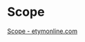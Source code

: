 # Scope

<a href="http://www.etymonline.com/index.php?term=scope" target="_blank">Scope - etymonline.com</a>

